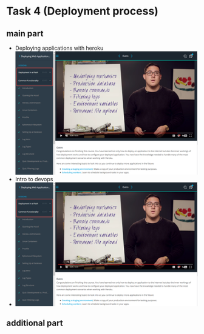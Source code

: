 # Task 4 (Deployment process)
## main part
- Deploying applications with heroku
![Deploying applications with heroku](UdacityDeployingAppWithHeroku_finished.png)
- Intro to devops
- ![Intro to devops](UdacityDeployingAppWithHeroku_finished.png)

## additional part
